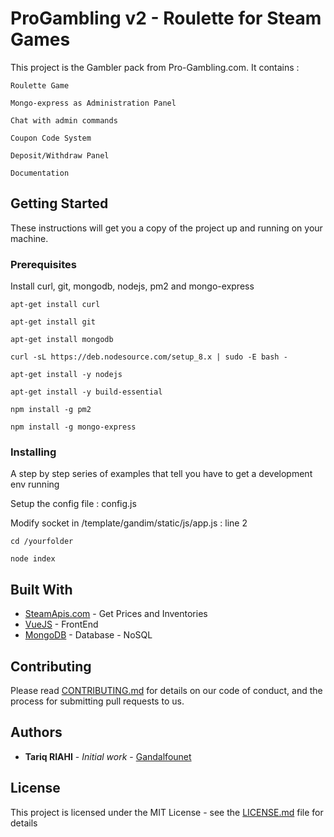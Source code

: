 # ProGambling v2 - Roulette for Steam Games

This project is the Gambler pack from Pro-Gambling.com. It contains :
```
Roulette Game
```
```
Mongo-express as Administration Panel
```
```
Chat with admin commands
```
```
Coupon Code System
```
```
Deposit/Withdraw Panel
```
```
Documentation
```

## Getting Started

These instructions will get you a copy of the project up and running on your machine. 

### Prerequisites

Install curl, git, mongodb, nodejs, pm2 and mongo-express

```
apt-get install curl
```
```
apt-get install git
```
```
apt-get install mongodb
```
```
curl -sL https://deb.nodesource.com/setup_8.x | sudo -E bash -
```
```
apt-get install -y nodejs
```
```
apt-get install -y build-essential
```
```
npm install -g pm2
```
```
npm install -g mongo-express
```

### Installing

A step by step series of examples that tell you have to get a development env running

Setup the config file : config.js

Modify socket in /template/gandim/static/js/app.js : line 2

```
cd /yourfolder
```
```
node index
```



## Built With

* [SteamApis.com](https://steamapis.com/) - Get Prices and Inventories
* [VueJS](https://vuejs.org/) - FrontEnd
* [MongoDB](https://www.mongodb.com/fr) - Database - NoSQL


## Contributing

Please read [CONTRIBUTING.md](https://gist.github.com/PurpleBooth/b24679402957c63ec426) for details on our code of conduct, and the process for submitting pull requests to us.

## Authors

* **Tariq RIAHI** - *Initial work* - [Gandalfounet](https://github.com/Gandalfounet)

## License

This project is licensed under the MIT License - see the [LICENSE.md](LICENSE.md) file for details
